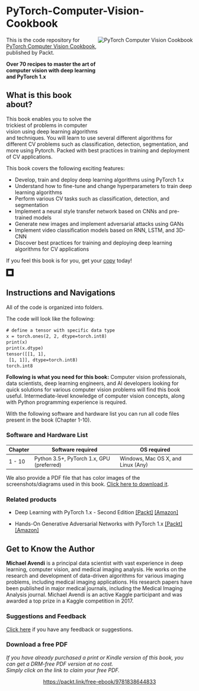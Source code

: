 # PyTorch-Computer-Vision-Cookbook

<a href="https://www.packtpub.com/data/pytorch-computer-vision-cookbook?utm_source=github&utm_medium=repository&utm_campaign=9781838644833"><img src="https://www.packtpub.com/media/catalog/product/cache/e4d64343b1bc593f1c5348fe05efa4a6/9/7/9781838644833-original.png" alt="PyTorch Computer Vision Cookbook" height="256px" align="right"></a>

This is the code repository for [PyTorch Computer Vision Cookbook](https://www.packtpub.com/data/pytorch-computer-vision-cookbook?utm_source=github&utm_medium=repository&utm_campaign=9781838644833), published by Packt.

**Over 70 recipes to master the art of computer vision with deep learning and PyTorch 1.x**

## What is this book about?
This book enables you to solve the trickiest of problems in computer vision using deep learning algorithms and techniques. You will learn to use several different algorithms for different CV problems such as classification, detection, segmentation, and more using Pytorch. Packed with best practices in training and deployment of CV applications.

This book covers the following exciting features: 
* Develop, train and deploy deep learning algorithms using PyTorch 1.x
* Understand how to fine-tune and change hyperparameters to train deep learning algorithms
* Perform various CV tasks such as classification, detection, and segmentation
* Implement a neural style transfer network based on CNNs and pre-trained models
* Generate new images and implement adversarial attacks using GANs
* Implement video classification models based on RNN, LSTM, and 3D-CNN
* Discover best practices for training and deploying deep learning algorithms for CV applications

If you feel this book is for you, get your [copy](https://www.amazon.com/dp/1838644830) today!

<a href="https://www.packtpub.com/?utm_source=github&utm_medium=banner&utm_campaign=GitHubBanner"><img src="https://raw.githubusercontent.com/PacktPublishing/GitHub/master/GitHub.png" alt="https://www.packtpub.com/" border="5" /></a>

## Instructions and Navigations
All of the code is organized into folders.

The code will look like the following:
```
# define a tensor with specific data type
x = torch.ones(2, 2, dtype=torch.int8)
print(x)
print(x.dtype)
tensor([[1, 1],
 [1, 1]], dtype=torch.int8)
torch.int8

```

**Following is what you need for this book:**
Computer vision professionals, data scientists, deep learning engineers, and AI developers looking for quick solutions for various computer vision problems will find this book useful. Intermediate-level knowledge of computer vision concepts, along with Python programming experience is required.

With the following software and hardware list you can run all code files present in the book (Chapter 1-10).

### Software and Hardware List

| Chapter  | Software required                                                                    | OS required                        |
| -------- | -------------------------------------------------------------------------------------| -----------------------------------|
| 1 - 10   |   Python 3.5+, PyTorch 1.x, GPU (preferred)                                          | Windows, Mac OS X, and Linux (Any) |

We also provide a PDF file that has color images of the screenshots/diagrams used in this book. [Click here to download it](https://static.packt-cdn.com/downloads/9781838644833_ColorImages.pdf).




### Related products <Other books you may enjoy>
* Deep Learning with PyTorch 1.x - Second Edition [[Packt]](https://www.packtpub.com/data/deep-learning-with-pytorch-1-0-second-edition?utm_source=github&utm_medium=repository&utm_campaign=9781838553005) [[Amazon]](https://www.amazon.com/Deep-Learning-PyTorch-1-x-architecture/dp/1838553002)

* Hands-On Generative Adversarial Networks with PyTorch 1.x [[Packt]](https://www.packtpub.com/data/hands-on-generative-adversarial-networks-with-pytorch-1-0?utm_source=github&utm_medium=repository&utm_campaign=9781789530513) [[Amazon]](https://www.amazon.com/Hands-Generative-Adversarial-Networks-PyTorch/dp/1789530512)

## Get to Know the Author
**Michael Avendi**
is a principal data scientist with vast experience in deep learning, computer vision, and medical imaging analysis. He works on the research and development of data-driven algorithms for various imaging problems, including medical imaging applications. His research papers have been published in major medical journals, including the Medical Imaging Analysis journal. Michael Avendi is an active Kaggle participant and was awarded a top prize in a Kaggle competition in 2017.

### Suggestions and Feedback
[Click here](https://docs.google.com/forms/d/e/1FAIpQLSdy7dATC6QmEL81FIUuymZ0Wy9vH1jHkvpY57OiMeKGqib_Ow/viewform) if you have any feedback or suggestions.
### Download a free PDF

 <i>If you have already purchased a print or Kindle version of this book, you can get a DRM-free PDF version at no cost.<br>Simply click on the link to claim your free PDF.</i>
<p align="center"> <a href="https://packt.link/free-ebook/9781838644833">https://packt.link/free-ebook/9781838644833 </a> </p>